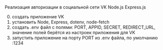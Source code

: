 Реализация авторизации в социальной сети VK
Node.js
Express.js

0. создать приложение VK
1. установить Node, Express, dotenv, node-fetch
2. cоздать .env файл с полями: PORT, APPID, SECRET, REDIRECT_URL, значение полей берётся из настроек приложения для VK
3. запустить приложение на порту PORT из .env файла, по умолчанию :1234
